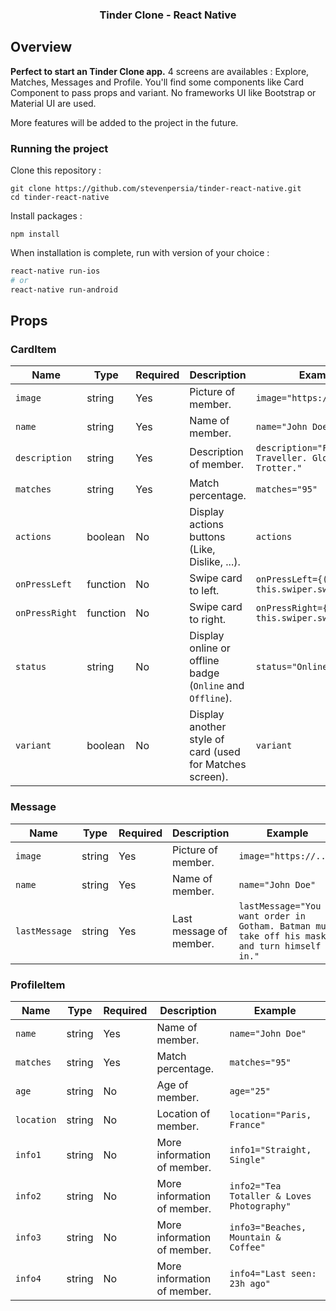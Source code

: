 
<h3 align="center">
	Tinder Clone - React Native
</h3>

## Overview

**Perfect to start an Tinder Clone app.** 4 screens are availables : Explore, Matches, Messages and Profile. You'll find some components like Card Component to pass props and variant. No frameworks UI like Bootstrap or Material UI are used.

More features will be added to the project in the future.

### Running the project

Clone this repository :

```
git clone https://github.com/stevenpersia/tinder-react-native.git
cd tinder-react-native
```

Install packages :

```
npm install
```

When installation is complete, run with version of your choice :

```bash
react-native run-ios
# or
react-native run-android
```


## Props

### CardItem

| Name | Type | Required | Description | Example |
| -- | -- | -- | -- | -- |
| `image` | string | Yes | Picture of member. | `image="https://..."`|
| `name` | string | Yes | Name of member. | `name="John Doe"`|
| `description` | string | Yes | Description of member. | `description="Full-time Traveller. Globe Trotter."`|
| `matches` | string | Yes | Match percentage. | `matches="95"`|
| `actions` | boolean | No | Display actions buttons (Like, Dislike, ...). | `actions`|
| `onPressLeft` | function | No | Swipe card to left. | `onPressLeft={() => this.swiper.swipeLeft()}`|
| `onPressRight` | function | No | Swipe card to right. | `onPressRight={() => this.swiper.swipeRight()}`|
| `status` | string | No | Display online or offline badge (`Online` and `Offline`). | `status="Online"`|
| `variant` | boolean | No | Display another style of card (used for Matches screen). | `variant`|

### Message

| Name | Type | Required | Description | Example |
| -- | -- | -- | -- | -- |
| `image` | string | Yes | Picture of member. | `image="https://..."`|
| `name` | string | Yes | Name of member. | `name="John Doe"`|
| `lastMessage` | string | Yes | Last message of member. | `lastMessage="You want order in Gotham. Batman must take off his mask and turn himself in."`|


### ProfileItem

| Name | Type | Required | Description | Example |
| -- | -- | -- | -- | -- |
| `name` | string | Yes | Name of member. | `name="John Doe"`|
| `matches` | string | Yes | Match percentage. | `matches="95"`|
| `age` | string | No | Age of member. | `age="25"`|
| `location` | string | No | Location of member. | `location="Paris, France"`|
| `info1` | string | No | More information of member. | `info1="Straight, Single"`|
| `info2` | string | No | More information of member. | `info2="Tea Totaller & Loves Photography"`|
| `info3` | string | No | More information of member. | `info3="Beaches, Mountain & Coffee"`|
| `info4` | string | No | More information of member. | `info4="Last seen: 23h ago"`|


